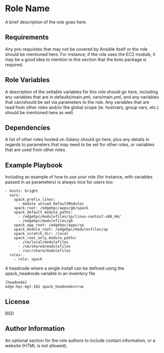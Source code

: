 Role Name
=========

A brief description of the role goes here.

Requirements
------------

Any pre-requisites that may not be covered by Ansible itself or the role should be mentioned here. For instance, if the role uses the EC2 module, it may be a good idea to mention in this section that the boto package is required.

Role Variables
--------------

A description of the settable variables for this role should go here, including any variables that are in defaults/main.yml, vars/main.yml, and any variables that can/should be set via parameters to the role. Any variables that are read from other roles and/or the global scope (ie. hostvars, group vars, etc.) should be mentioned here as well.

Dependencies
------------

A list of other roles hosted on Galaxy should go here, plus any details in regards to parameters that may need to be set for other roles, or variables that are used from other roles.

Example Playbook
----------------


Including an example of how to use your role (for instance, with variables passed in as parameters) is always nice for users too:

    - hosts: bright
      vars:
        spack_prefix_lines:
          - module unload DefaultModules
        spack_root: /edgehpc/apps/gb/spack
        spack_default_module_paths:
          - /edgehpc/modulefiles/sp/linux-centos7-x86_64/
          - /edgehpc/modulefiles/gb
        spack_app_root: /edgehpc/apps/sp
        spack_module_root: /edgehpc/modulesfiles/sp
        spack_scratch_dir: /local
        spack_root_only_module_paths:
          - /cm/local/modulefiles
          - /cm/shared/modulefiles
          - /usr/share/modulefiles
      roles:
        - role: spack

A headnode where a single install can be defined using the spack_headnode variable in an inventory file

    [headnode]
    edge-hpc-mgt-101 spack_headnode=true


License
-------

BSD

Author Information
------------------

An optional section for the role authors to include contact information, or a website (HTML is not allowed).

